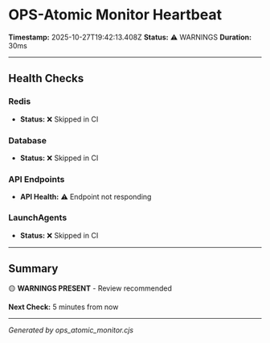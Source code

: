 # OPS-Atomic Monitor Heartbeat

**Timestamp:** 2025-10-27T19:42:13.408Z
**Status:** ⚠️  WARNINGS
**Duration:** 30ms

---

## Health Checks

### Redis

- **Status:** ❌ Skipped in CI

### Database

- **Status:** ❌ Skipped in CI

### API Endpoints

- **API Health:** ⚠️ Endpoint not responding

### LaunchAgents

- **Status:** ❌ Skipped in CI

---

## Summary

🟡 **WARNINGS PRESENT** - Review recommended

**Next Check:** 5 minutes from now

---

*Generated by ops_atomic_monitor.cjs*
